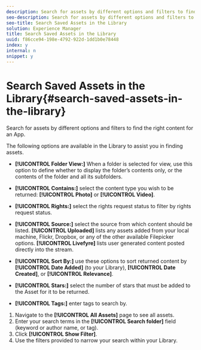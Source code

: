 ```yaml
---
description: Search for assets by different options and filters to find the right content for an App.
seo-description: Search for assets by different options and filters to find the right content for an App.
seo-title: Search Saved Assets in the Library
solution: Experience Manager
title: Search Saved Assets in the Library
uuid: f86cce94-198e-4792-922d-1dd1b0e78448
index: y
internal: n
snippet: y
---
```


# Search Saved Assets in the Library{#search-saved-assets-in-the-library}

Search for assets by different options and filters to find the right content for an App.

The following options are available in the Library to assist you in finding assets.

* **[!UICONTROL Folder View:]** When a folder is selected for view, use this option to define whether to display the folder’s contents only, or the contents of the folder and all its subfolders.
* **[!UICONTROL Contains:]** select the content type you wish to be returned: **[!UICONTROL Photo]** or **[!UICONTROL Video]**.

* **[!UICONTROL Rights:]** select the rights request status to filter by rights request status.
* **[!UICONTROL Source:]** select the source from which content should be listed. **[!UICONTROL Uploaded]** lists any assets added from your local machine, Flickr, Dropbox, or any of the other available Filepicker options. **[!UICONTROL Livefyre]** lists user generated content posted directly into the stream.

* **[!UICONTROL Sort By:]** use these options to sort returned content by **[!UICONTROL Date Added]** (to your Library), **[!UICONTROL Date Created]**, or **[!UICONTROL Relevance]**.

* **[!UICONTROL Stars:]** select the number of stars that must be added to the Asset for it to be returned.
* **[!UICONTROL Tags:]** enter tags to search by.

1. Navigate to the **[!UICONTROL All Assets]** page to see all assets.
1. Enter your search terms in the **[!UICONTROL Search folder]** field (keyword or author name, or tag).
1. Click **[!UICONTROL Show Filter]**.
1. Use the filters provided to narrow your search within your Library.
